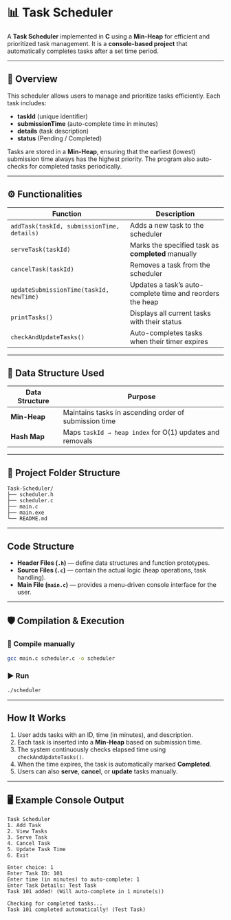 # 📊 Task Scheduler

A **Task Scheduler** implemented in **C** using a **Min-Heap** for efficient and prioritized task management.
It is a **console-based project** that automatically completes tasks after a set time period.

---

## 🚀 Overview

This scheduler allows users to manage and prioritize tasks efficiently.
Each task includes:

* **taskId** (unique identifier)
* **submissionTime** (auto-complete time in minutes)
* **details** (task description)
* **status** (Pending / Completed)

Tasks are stored in a **Min-Heap**, ensuring that the earliest (lowest) submission time always has the highest priority.
The program also auto-checks for completed tasks periodically.

---

## ⚙️ Functionalities

| Function                                   | Description                                               |
| ------------------------------------------ | --------------------------------------------------------- |
| `addTask(taskId, submissionTime, details)` | Adds a new task to the scheduler                          |
| `serveTask(taskId)`                        | Marks the specified task as **completed** manually        |
| `cancelTask(taskId)`                       | Removes a task from the scheduler                         |
| `updateSubmissionTime(taskId, newTime)`    | Updates a task’s auto-complete time and reorders the heap |
| `printTasks()`                             | Displays all current tasks with their status              |
| `checkAndUpdateTasks()`                    | Auto-completes tasks when their timer expires             |

---

## 🧱 Data Structure Used
| Data Structure | Purpose                                                  |
| -------------- | -------------------------------------------------------- |
| **Min-Heap**   | Maintains tasks in ascending order of submission time    |
| **Hash Map**   | Maps `taskId → heap index` for O(1) updates and removals |

---

## 📁 Project Folder Structure

```
Task-Scheduler/
├── scheduler.h       
├── scheduler.c       
├── main.c    
├── main.exe     
└── README.md          
```

---

## Code Structure

* **Header Files (`.h`)** — define data structures and function prototypes.
* **Source Files (`.c`)** — contain the actual logic (heap operations, task handling).
* **Main File (`main.c`)** — provides a menu-driven console interface for the user.

---

## 🛡️ Compilation & Execution

### 🧠 Compile manually

```bash
gcc main.c scheduler.c -o scheduler
```
### ▶️ Run
```bash
./scheduler
```

---

##  How It Works

1. User adds tasks with an ID, time (in minutes), and description.
2. Each task is inserted into a **Min-Heap** based on submission time.
3. The system continuously checks elapsed time using `checkAndUpdateTasks()`.
4. When the time expires, the task is automatically marked **Completed**.
5. Users can also **serve**, **cancel**, or **update** tasks manually.

---

## 🖥️ Example Console Output

```
Task Scheduler
1. Add Task
2. View Tasks
3. Serve Task
4. Cancel Task
5. Update Task Time
6. Exit

Enter choice: 1
Enter Task ID: 101
Enter time (in minutes) to auto-complete: 1
Enter Task Details: Test Task
Task 101 added! (Will auto-complete in 1 minute(s))

Checking for completed tasks...
Task 101 completed automatically! (Test Task)
```
